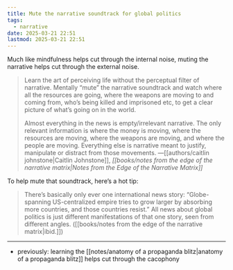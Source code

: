 ```yaml
---
title: Mute the narrative soundtrack for global politics
tags:
  - narrative
date: 2025-03-21 22:51
lastmod: 2025-03-21 22:51
---
```

Much like mindfulness helps cut through the internal noise, muting the narrative helps cut through the external noise.

> Learn the art of perceiving life without the perceptual filter of narrative. Mentally “mute” the narrative soundtrack and watch where all the resources are going, where the weapons are moving to and coming from, who’s being killed and imprisoned etc, to get a clear picture of what’s going on in the world.
> 
> Almost everything in the news is empty/irrelevant narrative. The only relevant information is where the money is moving, where the resources are moving, where the weapons are moving, and where the people are moving. Everything else is narrative meant to justify, manipulate or distract from those movements. —[[authors/caitlin johnstone|Caitlin Johnstone]], *[[books/notes from the edge of the narrative matrix|Notes from the Edge of the Narrative Matrix]]*

To help mute that soundtrack, here’s a hot tip: 

> There’s basically only ever one international news story: “Globe-spanning US-centralized empire tries to grow larger by absorbing more countries, and those countries resist.” All news about global politics is just different manifestations of that one story, seen from different angles. ([[books/notes from the edge of the narrative matrix|ibid.]])

---
- previously: learning the [[notes/anatomy of a propaganda blitz|anatomy of a propaganda blitz]] helps cut through the cacophony


